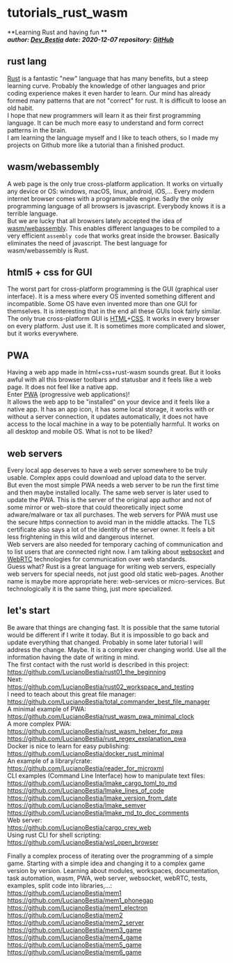 # tutorials_rust_wasm

**Learning Rust and having fun **  
***author: [Dev_Bestia](https://bestia.dev) date: 2020-12-07 repository: [GitHub](https://github.com/LucianoBestia/tutorials_rust_wasm)***  

## rust lang

[Rust](https://www.rust-lang.org/) is a fantastic "new" language that has many benefits, but a steep learning curve.
Probably the knowledge of other languages and prior coding experience makes it even harder to learn. Our mind has already formed many patterns that are not "correct" for rust. It is difficult to loose an old habit.  
I hope that new programmers will learn it as their first programming language. It can be much more easy to understand and form correct patterns in the brain.  
I am learning the language myself and I like to teach others, so I made my projects on Github more like a tutorial than a finished product.  

## wasm/webassembly

A web page is the only true cross-platform application. It works on virtually any device or OS: windows, macOS, linux, android, iOS,...
Every modern internet browser comes with a programmable engine. Sadly the only programming language of all browsers is javascript. Everybody knows it is a terrible language.  
But we are lucky that all browsers lately accepted the idea of [wasm/webassembly](https://www.rust-lang.org/what/wasm). This enables different languages to be compiled to a very efficient `assembly code` that works great inside the browser. Basically eliminates the need of javascript. The best language for wasm/webassembly is Rust. 

## html5 + css for GUI

The worst part for cross-platform programming is the GUI (graphical user interface). It is a mess where every OS invented something different and incompatible. Some OS have even invented more than one GUI for themselves. It is interesting that in the end all these GUIs look fairly similar.  
The only true cross-platform GUI is [HTML](https://developer.mozilla.org/en-US/docs/Web/Guide/HTML/HTML5)+[CSS](https://www.w3schools.com/html/html_css.asp). It works in every browser on every platform. Just use it. It is sometimes more complicated and slower, but it works everywhere.  

## PWA

Having a web app made in html+css+rust-wasm sounds great. But it looks awful with all this browser toolbars and statusbar and it feels like a web page. It does not feel like a native app.  
Enter [PWA](https://developer.mozilla.org/en-US/docs/Web/Progressive_web_apps) (progressive web applications)!  
It allows the web app to be "installed" on your device and it feels like a native app. It has an app icon, it has some local storage, it works with or without a server connection, it updates automatically, it does not have access to the local machine in a way to be potentially harmful. It works on all desktop and mobile OS. What is not to be liked?  

## web servers

Every local app deserves to have a web server somewhere to be truly usable.
Complex apps could download and upload data to the server.  
But even the most simple PWA needs a web server to be run the first time and then maybe installed locally. The same web server is later used to update the PWA. This is the server of the original app author and not of some mirror or web-store that could theoretically inject some adware/malware or tax all purchases. The web servers for PWA must use the secure https connection to avoid man in the middle attacks. The TLS certificate also says a lot of the identity of the server owner. It feels a bit less frightening in this wild and dangerous internet.  
Web servers are also needed for temporary caching of communication and to list users that are connected right now. I am talking about [websocket](https://developer.mozilla.org/en-US/docs/Web/API/WebSocket) and [WebRTC](https://developer.mozilla.org/en-US/docs/Web/API/WebRTC_API) technologies for communication over web standards.  
Guess what? Rust is a great language for writing web servers, especially web servers for special needs, not just good old static web-pages. Another name is maybe more appropriate here: web-services or micro-services. But technologically it is the same thing, just more specialized.  

## let's start

Be aware that things are changing fast. It is possible that the same tutorial would be different if I write it today. But it is impossible to go back and update everything that changed. Probably in some later tutorial I will address the change. Maybe. It is a complex ever changing world. Use all the information having the date of writing in mind.     
The first contact with the rust world is described in this project:  
https://github.com/LucianoBestia/rust01_the_beginning  
Next:  
https://github.com/LucianoBestia/rust02_workspace_and_testing  
I need to teach about this great file manager:  
https://github.com/LucianoBestia/total_commander_best_file_manager    
A minimal example of PWA:  
https://github.com/LucianoBestia/rust_wasm_pwa_minimal_clock  
A more complex PWA:  
https://github.com/LucianoBestia/rust_wasm_helper_for_pwa  
https://github.com/LucianoBestia/rust_regex_explanation_pwa  
Docker is nice to learn for easy publishing:  
https://github.com/LucianoBestia/docker_rust_minimal    
An example of a library/crate:  
https://github.com/LucianoBestia/reader_for_microxml  
CLI examples (Command Line Interface) how to manipulate text files:  
https://github.com/LucianoBestia/lmake_cargo_toml_to_md  
https://github.com/LucianoBestia/lmake_lines_of_code  
https://github.com/LucianoBestia/lmake_version_from_date  
https://github.com/LucianoBestia/lmake_semver  
https://github.com/LucianoBestia/lmake_md_to_doc_comments  
Web server:  
https://github.com/LucianoBestia/cargo_crev_web  
Using rust CLI for shell scripting:  
https://github.com/LucianoBestia/wsl_open_browser    
  
Finally a complex process of iterating over the programming of a simple game. Starting with a simple idea and changing it to a complex game version by version. Learning about modules, workspaces, documentation, task automation, wasm, PWA, web server, websocket, webRTC, tests, examples, split code into libraries,...:  
https://github.com/LucianoBestia/mem1  
https://github.com/LucianoBestia/mem1_phonegap  
https://github.com/LucianoBestia/mem1_electron  
https://github.com/LucianoBestia/mem2  
https://github.com/LucianoBestia/mem2_server  
https://github.com/LucianoBestia/mem3_game  
https://github.com/LucianoBestia/mem4_game  
https://github.com/LucianoBestia/mem5_game  
https://github.com/LucianoBestia/mem6_game  

